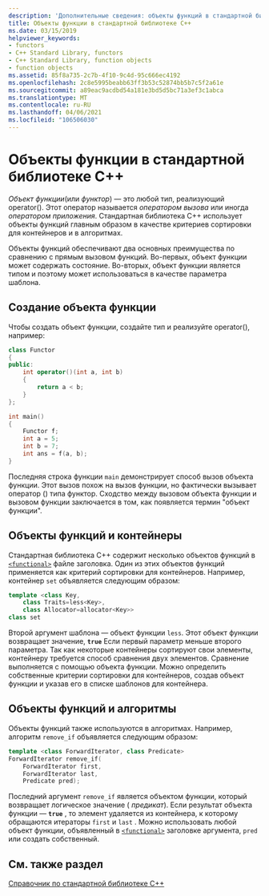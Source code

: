 ```yaml
---
description: 'Дополнительные сведения: объекты функций в стандартной библиотеке C++'
title: Объекты функции в стандартной библиотеке C++
ms.date: 03/15/2019
helpviewer_keywords:
- functors
- C++ Standard Library, functors
- C++ Standard Library, function objects
- function objects
ms.assetid: 85f8a735-2c7b-4f10-9c4d-95c666ec4192
ms.openlocfilehash: 2c8e5995beabb63ff3b53c52874bb5b7c5f2a61e
ms.sourcegitcommit: a89eac9acdbd54a181e3bd5d5bc71a3ef3c1abca
ms.translationtype: MT
ms.contentlocale: ru-RU
ms.lasthandoff: 04/06/2021
ms.locfileid: "106506030"
---
```

# <a name="function-objects-in-the-c-standard-library"></a>Объекты функции в стандартной библиотеке C++

*Объект функции*(или *функтор*) — это любой тип, реализующий operator(). Этот оператор называется *оператором вызова* или иногда *оператором приложения*. Стандартная библиотека C++ использует объекты функций главным образом в качестве критериев сортировки для контейнеров и в алгоритмах.

Объекты функций обеспечивают два основных преимущества по сравнению с прямым вызовом функций. Во-первых, объект функции может содержать состояние. Во-вторых, объект функции является типом и поэтому может использоваться в качестве параметра шаблона.

## <a name="creating-a-function-object"></a>Создание объекта функции

Чтобы создать объект функции, создайте тип и реализуйте operator(), например:

```cpp
class Functor
{
public:
    int operator()(int a, int b)
    {
        return a < b;
    }
};

int main()
{
    Functor f;
    int a = 5;
    int b = 7;
    int ans = f(a, b);
}
```

Последняя строка функции `main` демонстрирует способ вызов объекта функции. Этот вызов похож на вызов функции, но фактически вызывает оператор () типа функтор. Сходство между вызовом объекта функции и вызовом функции заключается в том, как появляется термин "объект функции".

## <a name="function-objects-and-containers"></a>Объекты функций и контейнеры

Стандартная библиотека C++ содержит несколько объектов функций в [`<functional>`](../standard-library/functional.md) файле заголовка. Один из этих объектов функций применяется как критерий сортировки для контейнеров. Например, контейнер `set` объявляется следующим образом:

```cpp
template <class Key,
    class Traits=less<Key>,
    class Allocator=allocator<Key>>
class set
```

Второй аргумент шаблона — объект функции `less`. Этот объект функции возвращает значение, **`true`** Если первый параметр меньше второго параметра. Так как некоторые контейнеры сортируют свои элементы, контейнеру требуется способ сравнения двух элементов. Сравнение выполняется с помощью объекта функции. Можно определить собственные критерии сортировки для контейнеров, создав объект функции и указав его в списке шаблонов для контейнера.

## <a name="function-objects-and-algorithms"></a>Объекты функций и алгоритмы

Объекты функций также используются в алгоритмах. Например, алгоритм `remove_if` объявляется следующим образом:

```cpp
template <class ForwardIterator, class Predicate>
ForwardIterator remove_if(
    ForwardIterator first,
    ForwardIterator last,
    Predicate pred);
```

Последний аргумент `remove_if` является объектом функции, который возвращает логическое значение ( *предикат*). Если результат объекта функции — **`true`** , то элемент удаляется из контейнера, к которому обращаются итераторы `first` и `last` . Можно использовать любой объект функции, объявленный в [`<functional>`](../standard-library/functional.md) заголовке аргумента, `pred` или создать собственный.

## <a name="see-also"></a>См. также раздел

[Справочник по стандартной библиотеке C++](../standard-library/cpp-standard-library-reference.md)
